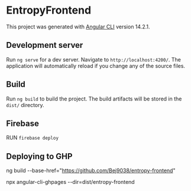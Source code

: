 # EntropyFrontend

This project was generated with [Angular CLI](https://github.com/angular/angular-cli) version 14.2.1.

## Development server

Run `ng serve` for a dev server. Navigate to `http://localhost:4200/`. The application will automatically reload if you change any of the source files.


## Build

Run `ng build` to build the project. The build artifacts will be stored in the `dist/` directory.

## Firebase
RUN `firebase deploy`

## Deploying to GHP

ng build --base-href="https://github.com/Bej9038/entropy-frontend"

npx angular-cli-ghpages --dir=dist/entropy-frontend
